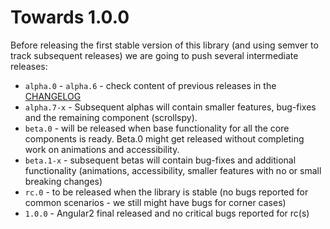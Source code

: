 # Towards 1.0.0

Before releasing the first stable version of this library (and using semver to track subsequent releases) we are going to push several intermediate releases:
* `alpha.0` - `alpha.6` - check content of previous releases in the [CHANGELOG](https://github.com/ng-bootstrap/ng-bootstrap/blob/master/CHANGELOG.md)
* `alpha.7-x` - Subsequent alphas will contain smaller features, bug-fixes and the remaining component (scrollspy).
* `beta.0` - will be released when base functionality for all the core components is ready. Beta.0 might get released without completing work on animations and accessibility.
* `beta.1-x` - subsequent betas will contain bug-fixes and additional functionality (animations, accessibility, smaller features with no or small breaking changes)
* `rc.0` - to be released when the library is stable (no bugs reported for common scenarios - we still might have bugs for corner cases)
* `1.0.0` - Angular2 final released and no critical bugs reported for rc(s)